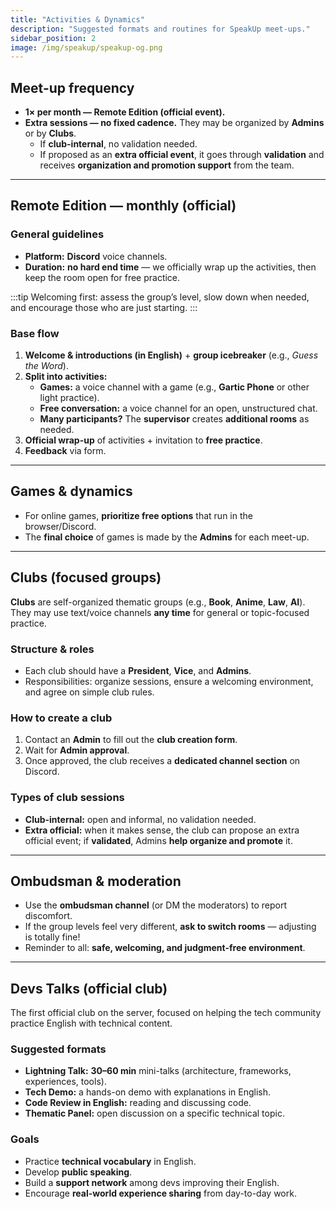 ```yaml
---
title: "Activities & Dynamics"
description: "Suggested formats and routines for SpeakUp meet-ups."
sidebar_position: 2
image: /img/speakup/speakup-og.png
---
```


## Meet-up frequency

- **1× per month — Remote Edition (official event).**
- **Extra sessions — no fixed cadence.** They may be organized by **Admins** or by **Clubs**.
  - If **club-internal**, no validation needed.
  - If proposed as an **extra official event**, it goes through **validation** and receives **organization and promotion support** from the team.

---

## Remote Edition — monthly (official)

### General guidelines

- **Platform:** **Discord** voice channels.
- **Duration:** **no hard end time** — we officially wrap up the activities, then keep the room open for free practice.

:::tip
Welcoming first: assess the group’s level, slow down when needed, and encourage those who are just starting.
:::

### Base flow

1. **Welcome & introductions (in English)** + **group icebreaker** (e.g., _Guess the Word_).
2. **Split into activities:**
   - **Games:** a voice channel with a game (e.g., **Gartic Phone** or other light practice).
   - **Free conversation:** a voice channel for an open, unstructured chat.
   - **Many participants?** The **supervisor** creates **additional rooms** as needed.
3. **Official wrap-up** of activities + invitation to **free practice**.
4. **Feedback** via form.

---

## Games & dynamics

- For online games, **prioritize free options** that run in the browser/Discord.
- The **final choice** of games is made by the **Admins** for each meet-up.

---

## Clubs (focused groups)

**Clubs** are self-organized thematic groups (e.g., **Book**, **Anime**, **Law**, **AI**). They may use text/voice channels **any time** for general or topic-focused practice.

### Structure & roles

- Each club should have a **President**, **Vice**, and **Admins**.
- Responsibilities: organize sessions, ensure a welcoming environment, and agree on simple club rules.

### How to create a club

1. Contact an **Admin** to fill out the **club creation form**.
2. Wait for **Admin approval**.
3. Once approved, the club receives a **dedicated channel section** on Discord.

### Types of club sessions

- **Club-internal:** open and informal, no validation needed.
- **Extra official:** when it makes sense, the club can propose an extra official event; if **validated**, Admins **help organize and promote** it.

---

## Ombudsman & moderation

- Use the **ombudsman channel** (or DM the moderators) to report discomfort.
- If the group levels feel very different, **ask to switch rooms** — adjusting is totally fine!
- Reminder to all: **safe, welcoming, and judgment-free environment**.

---

## Devs Talks (official club)

The first official club on the server, focused on helping the tech community practice English with technical content.

### Suggested formats

- **Lightning Talk:** **30–60 min** mini-talks (architecture, frameworks, experiences, tools).
- **Tech Demo:** a hands-on demo with explanations in English.
- **Code Review in English:** reading and discussing code.
- **Thematic Panel:** open discussion on a specific technical topic.

### Goals

- Practice **technical vocabulary** in English.
- Develop **public speaking**.
- Build a **support network** among devs improving their English.
- Encourage **real-world experience sharing** from day-to-day work.

